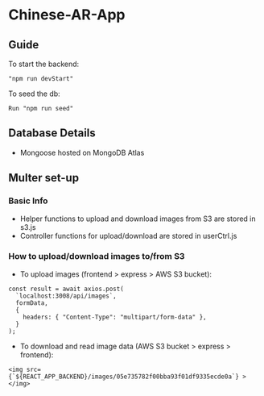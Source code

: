 # Chinese-AR-App

## Guide

To start the backend:

```
"npm run devStart"
```

To seed the db:

```
Run "npm run seed"
```

## Database Details

- Mongoose hosted on MongoDB Atlas

## Multer set-up

### Basic Info

- Helper functions to upload and download images from S3 are stored in s3.js
- Controller functions for upload/download are stored in userCtrl.js

### How to upload/download images to/from S3

- To upload images (frontend > express > AWS S3 bucket):

```
const result = await axios.post(
  `localhost:3008/api/images`,
  formData,
  {
    headers: { "Content-Type": "multipart/form-data" },
  }
);
```

- To download and read image data (AWS S3 bucket > express > frontend):

```
<img src={`${REACT_APP_BACKEND}/images/05e735782f00bba93f01df9335ecde0a`} ></img>
```
